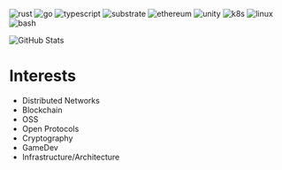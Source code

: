 ![rust](https://img.shields.io/badge/-Rust-55555?style=flat&logo=Rust&logoColor=000000)
![go](https://img.shields.io/badge/-Go-555555?style=flat&logo=Go&logoColor=00ADD8)
![typescript](https://img.shields.io/badge/-Typescript-555555?style=flat&logo=Typescript&logoColor=3178C6)
![substrate](https://img.shields.io/badge/-Substrate-555555?style=flat&logo=Parity-Substrate&logoColor=FFFFFF)
![ethereum](https://img.shields.io/badge/-Ethereum-555555?style=flat&logo=Ethereum&logoColor=3C3C3D)
![unity](https://img.shields.io/badge/-Unity-555555?style=flat&logo=Unity&logoColor=FFFFFF)
![k8s](https://img.shields.io/badge/-K8s-555555?style=flat&logo=Kubernetes&logoColor=326CE5)
![linux](https://img.shields.io/badge/-Linux-555555?style=flat&logo=Linux&logoColor=FFBF00)
![bash](https://img.shields.io/badge/-Bash-555555?style=flat&logo=GNU-Bash&logoColor=4EAA25)

![GitHub Stats](https://github-readme-stats.vercel.app/api?username=dt665m&show_icons=true&theme=highcontrast)

# Interests

- Distributed Networks
- Blockchain
- OSS
- Open Protocols
- Cryptography
- GameDev
- Infrastructure/Architecture
